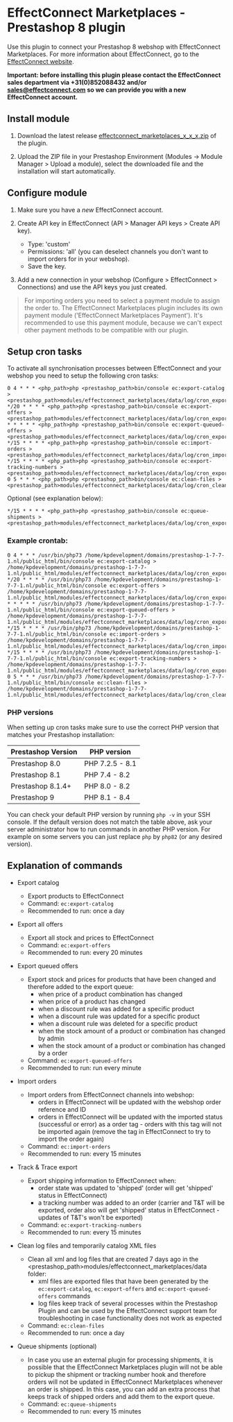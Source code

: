 # EffectConnect Marketplaces - Prestashop 8 plugin

Use this plugin to connect your Prestashop 8 webshop with EffectConnect Marketplaces. For more information about EffectConnect, go to the [EffectConnect website](https://www.effectconnect.com "EffectConnect Website").

**Important: before installing this plugin please contact the EffectConnect sales department via +31(0)852088432 and/or sales@effectconnect.com so we can provide you with a new EffectConnect account.**

## Install module

1. Download the latest release [effectconnect_marketplaces_x_x_x.zip](https://github.com/EffectConnect/MarketplacesPluginPS8/releases/ "Plugin ZIP") of the plugin.

2. Upload the ZIP file in your Prestashop Environment (Modules -> Module Manager > Upload a module), select the downloaded file and the installation will start automatically.

## Configure module

1. Make sure you have a *new* EffectConnect account.

2. Create API key in EffectConnect (API > Manager API keys > Create API key).
   - Type: 'custom'
   - Permissions: 'all' (you can deselect channels you don't want to import orders for in your webshop).
   - Save the key.
   
3. Add a new connection in your webshop (Configure > EffectConnect > Connections) and use the API keys you just created.

> For importing orders you need to select a payment module to assign the order to. 
> The EffectConnect Marketplaces plugin includes its own payment module ('EffectConnect Marketplaces Payment').
> It's recommended to use this payment module, because we can't expect other payment methods to be compatible with our plugin.

## Setup cron tasks

To activate all synchronisation processes between EffectConnect and your webshop you need to setup the following cron tasks:

```
0 4 * * * <php_path>php <prestashop_path>bin/console ec:export-catalog > <prestashop_path>modules/effectconnect_marketplaces/data/log/cron_export_catalog.log
*/20 * * * * <php_path>php <prestashop_path>bin/console ec:export-offers > <prestashop_path>modules/effectconnect_marketplaces/data/log/cron_export_offers.log
* * * * * <php_path>php <prestashop_path>bin/console ec:export-queued-offers > <prestashop_path>modules/effectconnect_marketplaces/data/log/cron_export_queued_offers.log
*/15 * * * * <php_path>php <prestashop_path>bin/console ec:import-orders > <prestashop_path>modules/effectconnect_marketplaces/data/log/cron_import_orders.log
*/15 * * * * <php_path>php <prestashop_path>bin/console ec:export-tracking-numbers > <prestashop_path>modules/effectconnect_marketplaces/data/log/cron_export_tracking_numbers.log
0 5 * * * <php_path>php <prestashop_path>bin/console ec:clean-files > <prestashop_path>modules/effectconnect_marketplaces/data/log/cron_clean_files.log
```

Optional (see explanation below):

```
*/15 * * * * <php_path>php <prestashop_path>bin/console ec:queue-shipments > <prestashop_path>modules/effectconnect_marketplaces/data/log/cron_export_tracking_numbers.log
```

### Example crontab:

```
0 4 * * * /usr/bin/php73 /home/kpdevelopment/domains/prestashop-1-7-7-1.nl/public_html/bin/console ec:export-catalog > /home/kpdevelopment/domains/prestashop-1-7-7-1.nl/public_html/modules/effectconnect_marketplaces/data/log/cron_export_catalog.log
*/20 * * * * /usr/bin/php73 /home/kpdevelopment/domains/prestashop-1-7-7-1.nl/public_html/bin/console ec:export-offers > /home/kpdevelopment/domains/prestashop-1-7-7-1.nl/public_html/modules/effectconnect_marketplaces/data/log/cron_export_offers.log
* * * * * /usr/bin/php73 /home/kpdevelopment/domains/prestashop-1-7-7-1.nl/public_html/bin/console ec:export-queued-offers > /home/kpdevelopment/domains/prestashop-1-7-7-1.nl/public_html/modules/effectconnect_marketplaces/data/log/cron_export_queued_offers.log
*/15 * * * * /usr/bin/php73 /home/kpdevelopment/domains/prestashop-1-7-7-1.nl/public_html/bin/console ec:import-orders > /home/kpdevelopment/domains/prestashop-1-7-7-1.nl/public_html/modules/effectconnect_marketplaces/data/log/cron_import_orders.log
*/15 * * * * /usr/bin/php73 /home/kpdevelopment/domains/prestashop-1-7-7-1.nl/public_html/bin/console ec:export-tracking-numbers > /home/kpdevelopment/domains/prestashop-1-7-7-1.nl/public_html/modules/effectconnect_marketplaces/data/log/cron_export_tracking_numbers.log
0 5 * * * /usr/bin/php73 /home/kpdevelopment/domains/prestashop-1-7-7-1.nl/public_html/bin/console ec:clean-files > /home/kpdevelopment/domains/prestashop-1-7-7-1.nl/public_html/modules/effectconnect_marketplaces/data/log/cron_clean_files.log
```
### PHP versions

When setting up cron tasks make sure to use the correct PHP version that matches your Prestashop installation:

| Prestashop Version | PHP version     |
|--------------------|-----------------|
| Prestashop 8.0     | PHP 7.2.5 - 8.1 |
| Prestashop 8.1     | PHP 7.4 - 8.2   |
| Prestashop 8.1.4+  | PHP 8.0 - 8.2   |
| Prestashop 9       | PHP 8.1 - 8.4   |

You can check your default PHP version by running `php -v` in your SSH console.
If the default version does not match the table above, ask your server administrator how to run commands in another PHP version. 
For example on some servers you can just replace `php` by `php82` (or any desired version).    

## Explanation of commands

- Export catalog
  - Export products to EffectConnect 
  - Command: ```ec:export-catalog```
  - Recommended to run: once a day

- Export all offers
  - Export all stock and prices to EffectConnect 
  - Command: ```ec:export-offers```
  - Recommended to run: every 20 minutes

- Export queued offers
  - Export stock and prices for products that have been changed and therefore added to the export queue:
    - when price of a product combination has changed
    - when price of a product has changed
    - when a discount rule was added for a specific product
    - when a discount rule was updated for a specific product
    - when a discount rule was deleted for a specific product
    - when the stock amount of a product or combination has changed by admin
    - when the stock amount of a product or combination has changed by a order 
  - Command: ```ec:export-queued-offers```
  - Recommended to run: run every minute
    
- Import orders
  - Import orders from EffectConnect channels into webshop:
    - orders in EffectConnect will be updated with the webshop order reference and ID
    - orders in EffectConnect will be updated with the imported status (successful or error) as a order tag - orders with this tag will not be imported again (remove the tag in EffectConnect to try to import the order again)
  - Command: ```ec:import-orders```
  - Recommended to run: every 15 minutes

- Track & Trace export 
  - Export shipping information to EffectConnect when:
    - order state was updated to 'shipped' (order will get 'shipped' status in EffectConnect)
    - a tracking number was added to an order (carrier and T&T will be exported, order also will get 'shipped' status in EffectConnect - updates of T&T's won't be exported)
  - Command: ```ec:export-tracking-numbers```
  - Recommended to run: every 15 minutes
    
- Clean log files and temporarily catalog XML files 
  - Clean all xml and log files that are created 7 days ago in the <prestashop_path>modules/effectconnect_marketplaces/data folder:
    - xml files are exported files that have been generated by the ```ec:export-catalog```, ```ec:export-offers``` and ```ec:export-queued-offers``` commands
    - log files keep track of several processes within the Prestashop Plugin and can be used by the EffectConnect support team for troubleshooting in case functionality does not work as expected     
  - Command: ```ec:clean-files```
  - Recommended to run: once a day

- Queue shipments (optional)
  - In case you use an external plugin for processing shipments, it is possible that the EffectConnect Marketplaces plugin will not be able to pickup the shipment or tracking number hook and therefore orders will not be updated in EffectConnect Marketplaces whenever an order is shipped. In this case, you can add an extra process that keeps track of shipped orders and add them to the export queue.  
  - Command: ```ec:queue-shipments```
  - Recommended to run: every 15 minutes